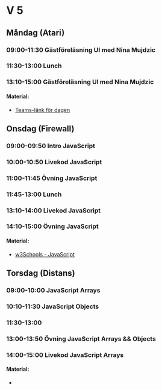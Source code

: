 # V 5
## Måndag (Atari)
### 09:00-11:30 Gästföreläsning UI med Nina Mujdzic
### 11:30-13:00 Lunch
### 13:10-15:00 Gästföreläsning UI med Nina Mujdzic

#### Material:
* [Teams-länk för dagen](https://teams.microsoft.com/l/meetup-join/19%3adee834c0b24f4dbc94a5b50df6214e09%40thread.tacv2/1642758872207?context=%7b%22Tid%22%3a%225b679921-53f7-4642-a251-8a603608d21c%22%2c%22Oid%22%3a%22e506e83b-5ab4-4cfa-a18e-88ce2cb4a7a8%22%7d)
  
## Onsdag (Firewall)
### 09:00-09:50 Intro JavaScript
### 10:00-10:50 Livekod JavaScript
### 11:00-11:45 Övning JavaScript  
### 11:45-13:00 Lunch 
### 13:10-14:00 Livekod JavaScript
### 14:10-15:00 Övning JavaScript

#### Material:
* [w3Schools - JavaScript](https://www.w3schools.com/js/default.asp)
  
## Torsdag (Distans)
### 09:00-10:00 JavaScript Arrays
### 10:10-11:30 JavaScript Objects
### 11:30-13:00 
### 13:00-13:50 Övning JavaScript Arrays && Objects
### 14:00-15:00 Livekod JavaScript Arrays

#### Material:
* 
